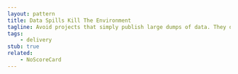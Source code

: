 ```yaml
---
layout: pattern
title: Data Spills Kill The Environment
tagline: Avoid projects that simply publish large dumps of data. They don't engage end users and the subsequent failure can chase away partners.
tags:
    - delivery
stub: true
related:
    - NoScoreCard
---
```

